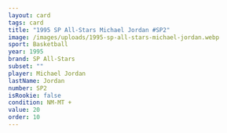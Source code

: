 ```yaml
---
layout: card
tags: card
title: "1995 SP All-Stars Michael Jordan #SP2"
image: /images/uploads/1995-sp-all-stars-michael-jordan.webp
sport: Basketball
year: 1995
brand: SP All-Stars
subset: ""
player: Michael Jordan
lastName: Jordan
number: SP2
isRookie: false
condition: NM-MT +
value: 20
order: 10
---
```

